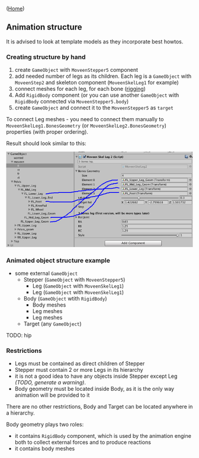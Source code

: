 ([Home](https://kravchik.github.io/moveen/))
## Animation structure

It is advised to look at template models as they incorporate best howtos.
### Creating structure by hand
1. create `GameObject` with `MoveenStepper5` component
2. add needed number of legs as its children. Each leg is a `GameObject` with `MoveenStep2` and skeleton component (`MoveenSkelLeg1` for example)
3. connect meshes for each leg, for each bone ([rigging](rigging))
4. Add `RigidBody` component (or you can use another `GameObject` with `RigidBody` connected via `MoveenStepper5.body`)
5. create `GameObject` and connect it to the `MoveenStepper5` as `target`

To connect Leg meshes - you need to connect them manually to `MoveenSkelLeg1.BonesGeometry` (or `MoveenSkelLeg2.BonesGeometry`) properties (with proper ordering).  

Result should look similar to this:

![Tutorial 1](/images/tutorial01.png)

### Animated object structure example
* some external `GameObject`
  * Stepper (`GameObject` with `MoveenStepper5`)
    * Leg (`GameObject` with `MoveenSkelLeg1`)
    * Leg (`GameObject` with `MoveenSkelLeg1`)
  * Body (`GameObject` wtith `RigidBody`)
    * Body meshes
    * Leg meshes
    * Leg meshes
  * Target (any `GameObject`)

TODO: hip

### Restrictions
* Legs must be contained as direct children of Stepper
* Stepper must contain 2 or more Legs in its hierarchy
* it is not a good idea to have any objects inside Stepper except Leg *(TODO, generate a warning)*.
* Body geometry must be located inside Body, as it is the only way animation will be provided to it

There are no other restrictions, Body and Target can be located anywhere in a hierarchy.

Body geometry plays two roles:
* it contains `RigidBody` component, which is used by the animation engine both to collect external forces and to produce reactions
* it contains body meshes
  

